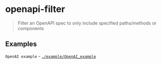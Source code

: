 # openapi-filter
> Filter an OpenAPI spec to only include specified paths/methods or components

## Examples
`OpenAI example` - [`./example/OpenAI_example`](./example/OpenAI_example)
